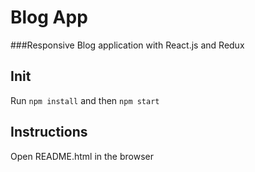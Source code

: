 # Blog App
###Responsive Blog application with React.js and Redux
## Init

Run `npm install` and then `npm start`

## Instructions

Open README.html in the browser
